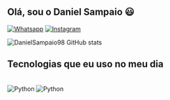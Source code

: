 ## Olá, sou o Daniel Sampaio 😃
[![Whatsapp](https://img.shields.io/badge/WhatsApp-25D366?style=for-the-badge&logo=whatsapp&logoColor=white)](https://wa.me/5584998454402?text=Seja+Bem+Vindo)
[![Instagram](https://img.shields.io/badge/Instagram-E4405F?style=for-the-badge&logo=instagram&logoColor=white)](https://www.instagram.com/danielsampaio1998/)

![DanielSampaio98 GitHub stats](https://github-readme-stats.vercel.app/api?username=DanielSampaio98&show_icons=true&theme=radical)

## Tecnologias que eu uso no meu dia


<div style="display: inline_block"><br/>
 <img align="center" alt="Python" src="https://img.shields.io/badge/Python-3776AB?style=for-the-badge&logo=python&logoColor=white" />
 <img align="center" alt="Python" src="https://img.shields.io/badge/Java-ED8B00?style=for-the-badge&logo=openjdk&logoColor=whitehttps://img.shields.io/badge/Python-3776AB?style=for-the-badge&logo=python&logoColor=white" />
</div>
